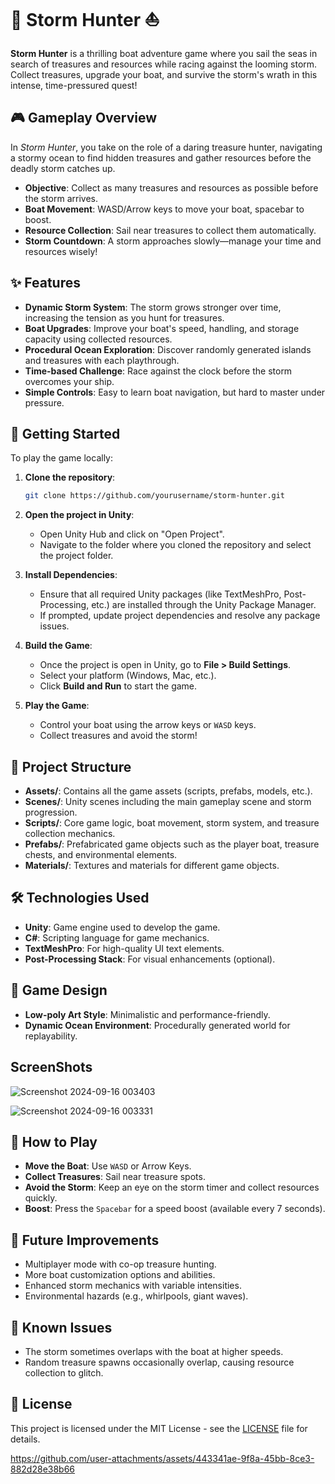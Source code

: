 # 🌊 **Storm Hunter** ⛵

**Storm Hunter** is a thrilling boat adventure game where you sail the seas in search of treasures and resources while racing against the looming storm. Collect treasures, upgrade your boat, and survive the storm's wrath in this intense, time-pressured quest!

## 🎮 **Gameplay Overview**

In *Storm Hunter*, you take on the role of a daring treasure hunter, navigating a stormy ocean to find hidden treasures and gather resources before the deadly storm catches up.

- **Objective**: Collect as many treasures and resources as possible before the storm arrives.
- **Boat Movement**: WASD/Arrow keys to move your boat, spacebar to boost.
- **Resource Collection**: Sail near treasures to collect them automatically.
- **Storm Countdown**: A storm approaches slowly—manage your time and resources wisely!

## ✨ **Features**

- **Dynamic Storm System**: The storm grows stronger over time, increasing the tension as you hunt for treasures.
- **Boat Upgrades**: Improve your boat's speed, handling, and storage capacity using collected resources.
- **Procedural Ocean Exploration**: Discover randomly generated islands and treasures with each playthrough.
- **Time-based Challenge**: Race against the clock before the storm overcomes your ship.
- **Simple Controls**: Easy to learn boat navigation, but hard to master under pressure.

## 🚀 **Getting Started**

To play the game locally:

1. **Clone the repository**:
   ```bash
   git clone https://github.com/yourusername/storm-hunter.git

2. **Open the project in Unity**:

   - Open Unity Hub and click on "Open Project".
   - Navigate to the folder where you cloned the repository and select the project folder.

3. **Install Dependencies**:
   - Ensure that all required Unity packages (like TextMeshPro, Post-Processing, etc.) are installed through the Unity Package Manager.
   - If prompted, update project dependencies and resolve any package issues.

4. **Build the Game**:

   - Once the project is open in Unity, go to **File > Build Settings**.
   - Select your platform (Windows, Mac, etc.).
   - Click **Build and Run** to start the game.

5. **Play the Game**:
   - Control your boat using the arrow keys or `WASD` keys.
   - Collect treasures and avoid the storm!

## 📂 **Project Structure**

- **Assets/**: Contains all the game assets (scripts, prefabs, models, etc.).
- **Scenes/**: Unity scenes including the main gameplay scene and storm progression.
- **Scripts/**: Core game logic, boat movement, storm system, and treasure collection mechanics.
- **Prefabs/**: Prefabricated game objects such as the player boat, treasure chests, and environmental elements.
- **Materials/**: Textures and materials for different game objects.

## 🛠️ **Technologies Used**

- **Unity**: Game engine used to develop the game.
- **C#**: Scripting language for game mechanics.
- **TextMeshPro**: For high-quality UI text elements.
- **Post-Processing Stack**: For visual enhancements (optional).

## 🎨 **Game Design**

- **Low-poly Art Style**: Minimalistic and performance-friendly.
- **Dynamic Ocean Environment**: Procedurally generated world for replayability.

## **ScreenShots**

![Screenshot 2024-09-16 003403](https://github.com/user-attachments/assets/bc707d54-8580-4f6e-b6d4-264e34d2a861)

![Screenshot 2024-09-16 003331](https://github.com/user-attachments/assets/8d0084da-3e0c-45f3-b1f3-c74f75484350)


## 📝 **How to Play**

- **Move the Boat**: Use `WASD` or Arrow Keys.
- **Collect Treasures**: Sail near treasure spots.
- **Avoid the Storm**: Keep an eye on the storm timer and collect resources quickly.
- **Boost**: Press the `Spacebar` for a speed boost (available every 7 seconds).

## 🔄 **Future Improvements**

- Multiplayer mode with co-op treasure hunting.
- More boat customization options and abilities.
- Enhanced storm mechanics with variable intensities.
- Environmental hazards (e.g., whirlpools, giant waves).

## 🐛 **Known Issues**

- The storm sometimes overlaps with the boat at higher speeds.
- Random treasure spawns occasionally overlap, causing resource collection to glitch.

## 📄 **License**

This project is licensed under the MIT License - see the [LICENSE](LICENSE) file for details.


https://github.com/user-attachments/assets/443341ae-9f8a-45bb-8ce3-882d28e38b66
